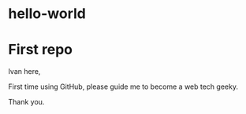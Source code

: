 # hello-world
First repo
=============

Ivan here,

First time using GitHub, please guide me to become a web tech geeky.

Thank you.
